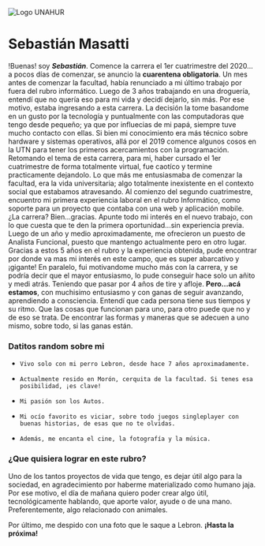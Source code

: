 ![Logo UNAHUR](./UNAHUR.png)

# Sebastián Masatti

!Buenas! soy **_Sebastián_**. Comence la carrera el 1er cuatrimestre del 2020... a pocos días de comenzar, se anuncio la **cuarentena obligatoria**. Un mes antes de comenzar la facultad, había renunciado a mi último trabajo por fuera del rubro informático. Luego de 3 años trabajando en una droguería, entendí que no quería eso para mi vida y decidí dejarlo, sin más.
Por ese motivo, estaba ingresando a esta carrera. La decisión la tome basandome en un gusto por la tecnología y puntualmente con las computadoras que tengo desde pequeño; ya que por influecias de mi papá, siempre tuve mucho contacto con ellas. Si bien mi conocimiento era más técnico sobre hardware y sistemas operativos, allá por el 2019 comence algunos cosos en la UTN para tener los primeros acercamientos con la programación.
Retomando el tema de esta carrera, para mi, haber cursado el 1er cuatrimestre de forma totalmente virtual, fue caotíco y termine practicamente dejandolo. Lo que más me entusiasmaba de comenzar la facultad, era la vida universitaria; algo totalmente inexistente en el contexto social que estabamos atravesando.
Al comienzo del segundo cuatrimestre, encuentro mi primera experiencia laboral en el rubro Informático, como soporte para un proyecto que contaba con una web y aplicación mobile. ¿La carrera? Bien...gracias.
Apunte todo mi interés en el nuevo trabajo, con lo que cuesta que te den la primera oportunidad...sin experiencia previa.
Luego de un año y medio aproximadamente, me ofrecieron un puesto de Analista Funcional, puesto que mantengo actualmente pero en otro lugar.
Gracias a estos 5 años en el rubro y la experiencia obtenida, pude encontrar por donde va mas mi interés en este campo, que es super abarcativo y ¡gigante!
En paralelo, fui motivandome mucho más con la carrera, y se podría decir que el mayor entusiasmo, lo pude conseguir hace solo un añito y medi atrás. Teniendo que pasar por 4 años de tire y afloje.
**Pero...acá estamos**, con muchisimo entusiasmo y con ganas de seguir avanzando, aprendiendo a consciencia. Entendí que cada persona tiene sus tiempos y su ritmo. Que las cosas que funcionan para uno, para otro puede que no y de eso se trata. De encontrar las formas y maneras que se adecuen a uno mismo, sobre todo, si las ganas están.


### Datitos random sobre mi
-     Vivo solo con mi perro Lebron, desde hace 7 años aproximadamente.
-     Actualmente resido en Morón, cerquita de la facultad. Si tenes esa posibilidad, ¡es clave!
-     Mi pasión son los Autos.
-     Mi ocío favorito es viciar, sobre todo juegos singleplayer con buenas historias, de esas que no te olvidas.
-     Además, me encanta el cine, la fotografía y la música.


### ¿Que quisiera lograr en este rubro?

Uno de los tantos proyectos de vida que tengo, es dejar útil algo para la sociedad, en agradecimiento por haberme materializado como humano jaja. Por ese motivo, el día de mañana quiero poder crear algo útil, tecnológicamente hablando, que aporte valor, ayude o de una mano. Preferentemente, algo relacionado con animales.

Por último, me despido con una foto que le saque a Lebron. **¡Hasta la próxima!**

